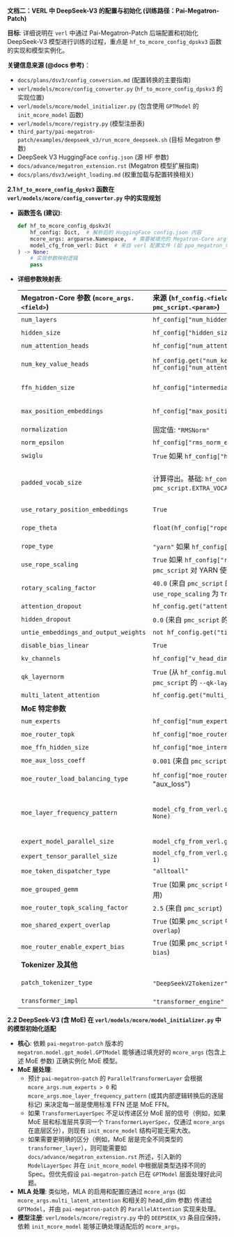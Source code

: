 \
**文档二：VERL 中 DeepSeek-V3 的配置与初始化 (训练路径：Pai-Megatron-Patch)**

**目标**: 详细说明在 `verl` 中通过 Pai-Megatron-Patch 后端配置和初始化 DeepSeek-V3 模型进行训练的过程，重点是 `hf_to_mcore_config_dpskv3` 函数的实现和模型实例化。

**关键信息来源 (@docs 参考)**：
*   `docs/plans/dsv3/config_conversion.md` (配置转换的主要指南)
*   `verl/models/mcore/config_converter.py` (`hf_to_mcore_config_dpskv3` 的实现位置)
*   `verl/models/mcore/model_initializer.py` (包含使用 `GPTModel` 的 `init_mcore_model` 函数)
*   `verl/models/mcore/registry.py` (模型注册表)
*   `third_party/pai-megatron-patch/examples/deepseek_v3/run_mcore_deepseek.sh` (目标 Megatron 参数)
*   DeepSeek V3 HuggingFace `config.json` (源 HF 参数)
*   `docs/advance/megatron_extension.rst` (Megatron 模型扩展指南)
*   `docs/plans/dsv3/weight_loading.md` (权重加载与配置转换相关)

**2.1 `hf_to_mcore_config_dpskv3` 函数在 `verl/models/mcore/config_converter.py` 中的实现规划**

*   **函数签名 (建议)**:
    ```python
    def hf_to_mcore_config_dpskv3(
        hf_config: Dict,  # 解析后的 HuggingFace config.json 内容
        mcore_args: argparse.Namespace,  # 需要被填充的 Megatron-Core args 对象
        model_cfg_from_verl: Dict  # 来自 verl 配置文件 (如 ppo_megatron_trainer.yaml) 的模型配置部分
    ) -> None:
        # 实现参数映射逻辑
        pass
    ```

*   **详细参数映射表**:

    | Megatron-Core 参数 (`mcore_args.<field>`) | 来源 (`hf_config.<field>` 或 `run_mcore_deepseek.sh` 中的 `pmc_script.<param>`) | 注释 / 转换逻辑                                                                                                                                                                                                                           |
    | :--------------------------------------- | :------------------------------------------------------------------------------------------ | :------------------------------------------------------------------------------------------------------------------------------------------------------------------------------------------------------------------------------------ |
    | `num_layers`                             | `hf_config["num_hidden_layers"]`                                                            | 直接映射 (例如 61)。                                                                                                                                                                                                                           |
    | `hidden_size`                            | `hf_config["hidden_size"]`                                                                  | 直接映射 (例如 7168)。                                                                                                                                                                                                                         |
    | `num_attention_heads`                    | `hf_config["num_attention_heads"]`                                                          | 直接映射 (例如 128)。                                                                                                                                                                                                                         |
    | `num_key_value_heads`                  | `hf_config.get("num_key_value_heads", hf_config["num_attention_heads"])`                    | 直接映射 (例如 DeepSeek V3 MHA 是 128)。若无此字段，则默认为 `num_attention_heads`。                                                                                                                                                          |
    | `ffn_hidden_size`                        | `hf_config["intermediate_size"]`                                                            | 标准 FFN 中间层大小 (例如 18432)，用于非 MoE 层（如果有）或作为 MoE FFN 的基础参考。                                                                                                                                                                |
    | `max_position_embeddings`                | `hf_config["max_position_embeddings"]`                                                      | (例如 131072)。`pmc_script` 中是 `163840`。**决策**：优先使用 `hf_config` 中的值。`verl` 配置中应可覆盖。                                                                                                                              |
    | `normalization`                          | 固定值: `"RMSNorm"`                                                                         | 根据 `pmc_script`。                                                                                                                                                                                                                           |
    | `norm_epsilon`                           | `hf_config["rms_norm_eps"]`                                                                 | 直接映射 (例如 1e-6)。                                                                                                                                                                                                                         |
    | `swiglu`                                 | `True` 如果 `hf_config["hidden_act"] == "silu"` 否则 `False`                                  | 根据 `pmc_script` (`--swiglu`)。                                                                                                                                                                                                               |
    | `padded_vocab_size`                      | 计算得出。基础: `hf_config["vocab_size"] + pmc_script.EXTRA_VOCAB_SIZE (例如 467)`              | `final_vocab = hf_config["vocab_size"] + extra_vocab`。然后使用 `megatron.core.utils.make_vocab_size_divisible_by(final_vocab, divisor)`。`divisor` 依据并行设置和硬件/内核要求 (例如 128 或 `mcore_args.tensor_model_parallel_size`)。                                                                                                  |
    | `use_rotary_position_embeddings`         | `True`                                                                                      | 根据 `hf_config.rope_type` 和 `pmc_script` 推断。                                                                                                                                                                                             |
    | `rope_theta`                             | `float(hf_config["rope_theta"])`                                                            | (例如 1000000.0)。`pmc_script` 中是 `ROPE_THETA=10000`。**决策**：优先使用 `hf_config` 的值。                                                                                                                               |
    | `rope_type`                              | `"yarn"` 如果 `hf_config["rope_type"] == "yarn"`                                            | 根据 `pmc_script`。                                                                                                                                                                                                                           |
    | `use_rope_scaling`                       | `True` 如果 `hf_config["rope_type"] == "yarn"` (因为 `pmc_script` 对 YARN 使用了缩放)             | 检查 `pmc_script` 中的 `--use-rope-scaling`。                                                                                                                                                                                                |
    | `rotary_scaling_factor`                  | `40.0` (来自 `pmc_script` 的 `SCALE_FACTOR`) 如果 `use_rope_scaling` 为 `True`。                |                                                                                                                                                                                                                                             |
    | `attention_dropout`                      | `hf_config.get("attention_dropout", 0.0)`                                                   | (例如 0.0)。                                                                                                                                                                                                                               |
    | `hidden_dropout`                         | `0.0` (来自 `pmc_script` 的默认值)                                                          | `hf_config` 未指定此项；`pmc_script` 使用 `--hidden-dropout 0.0`。                                                                                                                                                                              |
    | `untie_embeddings_and_output_weights`    | `not hf_config.get("tie_word_embeddings", False)`                                           | `pmc_script` 使用 `--untie-embeddings-and-output-weights`。                                                                                                                                                                              |
    | `disable_bias_linear`                    | `True`                                                                                      | 根据 `pmc_script`。                                                                                                                                                                                                                           |
    | `kv_channels`                            | `hf_config["v_head_dim"]`                                                                   | (例如 128)。对应 `pmc_script` 中的 `--kv-channels ${V_HEAD_DIM}`。                                                                                                                                                                        |
    | `qk_layernorm`                           | `True` (从 `hf_config.multi_latent_attention_enable` 和 `pmc_script` 的 `--qk-layernorm` 推断) |                                                                                                                                                                                                                                             |
    | `multi_latent_attention`                 | `hf_config.get("multi_latent_attention_enable", False)`                                     | `pmc_script` 使用 `--multi-latent-attention`。                                                                                                                                                                                                   |
    | **MoE 特定参数**                           |                                                                                             |                                                                                                                                                                                                                                             |
    | `num_experts`                            | `hf_config["num_experts"]`                                                                  | (例如 256)。映射到 `pmc_script` 的 `--num-experts`。                                                                                                                                                                                        |
    | `moe_router_topk`                        | `hf_config["moe_router_topk"]`                                                              | (例如 8)。映射到 `pmc_script` 的 `--moe-router-topk`。                                                                                                                                                                                         |
    | `moe_ffn_hidden_size`                    | `hf_config["moe_intermediate_size"]`                                                        | (例如 2048)。映射到 `pmc_script` 的 `--moe-ffn-hidden-size`。                                                                                                                                                                                  |
    | `moe_aux_loss_coeff`                     | `0.001` (来自 `pmc_script` 的 `--moe-aux-loss-coeff`)                                         |                                                                                                                                                                                                                                             |
    | `moe_router_load_balancing_type`         | `hf_config["moe_router_load_balancing_type"]` (例如 "aux_loss")                             | 映射到 Megatron-Core 期望的枚举/字符串 (例如 `pmc_script` 中的 `seq_aux_loss`)。                                                                                                                                                                      |
    | `moe_layer_frequency_pattern`            | `model_cfg_from_verl.get("moe_layer_frequency_pattern", None)`                              | **实施要点**：`verl` 配置中应提供此模式字符串，如 `'([0]*3+[1]*58)'`。如果未提供，可尝试基于 `hf_config.moe_layer_freq` (若为1，则多数层为MoE) 生成默认模式。Megatron-Core 可能需要一个整数频率或模式字符串。 |
    | `expert_model_parallel_size`             | `model_cfg_from_verl.get("expert_parallel_size", 1)`                                        | 来自 VERL 运行时配置，而非 HF config。`pmc_script` 使用 `${EP}`。                                                                                                                                                                            |
    | `expert_tensor_parallel_size`            | `model_cfg_from_verl.get("expert_tensor_parallel_size", 1)`                                 | 同上。`pmc_script` 使用 `${ETP}`。                                                                                                                                                                                                            |
    | `moe_token_dispatcher_type`              | `"alltoall"`                                                                                | 根据 `pmc_script`。                                                                                                                                                                                                                           |
    | `moe_grouped_gemm`                       | `True` (如果 `pmc_script` 中包含 `--moe-grouped-gemm` 且期望启用)                             | `ModelArgs` 中的布尔标志。                                                                                                                                                                                                                      |
    | `moe_router_topk_scaling_factor`         | `2.5` (来自 `pmc_script`)                                                                   |                                                                                                                                                                                                                                             |
    | `moe_shared_expert_overlap`              | `True` (如果 `pmc_script` 中包含 `--moe-shared-expert-overlap`)                               | 布尔标志。                                                                                                                                                                                                                                      |
    | `moe_router_enable_expert_bias`          | `True` (如果 `pmc_script` 中包含 `--moe-router-enable-expert-bias`)                           | 布尔标志。                                                                                                                                                                                                                                      |
    | **Tokenizer 及其他**                       |                                                                                             |                                                                                                                                                                                                                                             |
    | `patch_tokenizer_type`                   | `"DeepSeekV2Tokenizer"` (来自 `pmc_script`)                                                 | **风险点**：`hf_config` 是 V3 模型。`verl` 需确保其数据准备阶段使用的 tokenizer (HF V3) 与此 Megatron tokenizer 兼容。                                                                                                                                 |
    | `transformer_impl`                       | `"transformer_engine"` (来自 `pmc_script`)                                                    |                                                                                                                                                                                                                                             |

**2.2 DeepSeek-V3 (含 MoE) 在 `verl/models/mcore/model_initializer.py` 中的模型初始化适配**

*   **核心**: 依赖 `pai-megatron-patch` 版本的 `megatron.model.gpt_model.GPTModel` 能够通过填充好的 `mcore_args` (包含上述 MoE 参数) 正确实例化 MoE 模型。
*   **MoE 层处理**:
    *   预计 `pai-megatron-patch` 的 `ParallelTransformerLayer` 会根据 `mcore_args.num_experts > 0` 和 `mcore_args.moe_layer_frequency_pattern` (或其内部逻辑转换后的逐层标记) 来决定每一层是使用标准 FFN 还是 MoE FFN。
    *   如果 `TransformerLayerSpec` 不足以传递区分 MoE 层的信号（例如，如果 MoE 层和标准层共享同一个 `TransformerLayerSpec`，仅通过 `mcore_args` 在底层区分），则现有 `init_mcore_model` 结构可能无需大改。
    *   如果需要更明确的区分（例如，MoE 层是完全不同类型的 `transformer_layer`），则可能需要如 `docs/advance/megatron_extension.rst` 所述，引入新的 `ModelLayerSpec` 并在 `init_mcore_model` 中根据层类型选择不同的 Spec。但优先假设 `pai-megatron-patch` 已在 `GPTModel` 层面处理好此问题。
*   **MLA 处理**: 类似地，MLA 的启用和配置应通过 `mcore_args` (如 `mcore_args.multi_latent_attention` 和相关的 head_dim 参数) 传递给 `GPTModel`，并由 `pai-megatron-patch` 的 `ParallelAttention` 实现来处理。
*   **模型注册**: `verl/models/mcore/registry.py` 中的 `DEEPSEEK_V3` 条目应保持，依赖 `init_mcore_model` 能够正确处理适配后的 `mcore_args`。